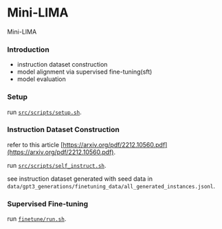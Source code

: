 # Mini-LIMA
Mini-LIMA

### Introduction

- instruction dataset construction
- model alignment via supervised fine-tuning(sft)
- model evaluation

### Setup

run [`src/scripts/setup.sh`](./src/scripts/setup.sh).

### Instruction Dataset Construction

refer to this article [https://arxiv.org/pdf/2212.10560.pdf](https://arxiv.org/pdf/2212.10560.pdf).

run [`src/scripts/self_instruct.sh`](./src/scripts/self_instruct.sh).

see instruction dataset generated with seed data in `data/gpt3_generations/finetuning_data/all_generated_instances.jsonl`.

### Supervised Fine-tuning

run [`finetune/run.sh`](./finetune/run.sh).